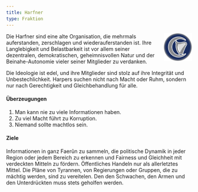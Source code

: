 ```yaml
---
title: Harfner
type: Fraktion
---
```


<img
  src='/img/factions/harpers.png'
  style='width:15%;
         float:right;
         margin-left: 1rem;
         margin-bottom: 1rem;'/>

Die Harfner sind eine alte Organisation, die mehrmals auferstanden,
zerschlagen und wiederauferstanden ist. Ihre Langlebigkeit und Belastbarkeit
ist vor allem seiner dezentralen, demokratischen, geheimnisvollen Natur und
der Beinahe-Autonomie vieler seiner Mitglieder zu verdanken.

Die Ideologie ist edel, und ihre Mitglieder sind stolz auf ihre Integrität
und Unbestechlichkeit. Harpers suchen nicht nach Macht oder Ruhm, sondern nur
nach Gerechtigkeit und Gleichbehandlung für alle.

#### Überzeugungen

1. Man kann nie zu viele Informationen haben.
2. Zu viel Macht führt zu Korruption.
3. Niemand sollte machtlos sein.

#### Ziele

Informationen in ganz Faerûn zu sammeln, die politische Dynamik in jeder
Region oder jedem Bereich zu erkennen und Fairness und Gleichheit mit
verdeckten Mitteln zu fördern. Öffentliches Handeln nur als allerletztes
Mittel. Die Pläne von Tyrannen, von Regierungen oder Gruppen, die zu mächtig
werden, sind zu vereitelen. Den den Schwachen, den Armen und den
Unterdrückten muss stets geholfen werden.
